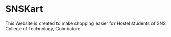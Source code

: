 # SNSKart
This Website is created to make shopping easier for Hostel students of SNS College of Technology, Coimbatore.

